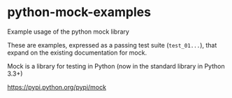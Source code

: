 python-mock-examples
====================

Example usage of the python mock library

These are examples, expressed as a passing test suite (`test_01...`), that expand on the existing documentation for mock.

Mock is a library for testing in Python (now in the standard library in Python 3.3+)

https://pypi.python.org/pypi/mock

